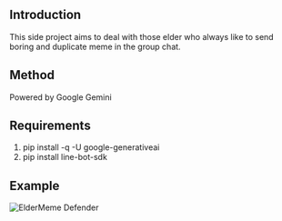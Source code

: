 ## Introduction

This side project aims to deal with those elder who always like to send boring and duplicate meme in the group chat.

## Method

Powered by Google Gemini

## Requirements

1. pip install -q -U google-generativeai
2. pip install line-bot-sdk

## Example

![ElderMeme Defender](https://github.com/jason3067812/ElderMeme_Defender/assets/56544982/ea79efc0-2f1d-49b7-99a8-da57715715fa)


